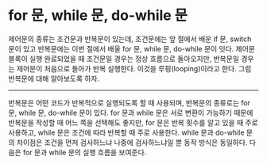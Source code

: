 # for 문, while 문, do-while 문

제어문의 종류는 조건문과 반복문이 있는데, 조건문에는 앞 절에서 배운 if 문, switch 문이 있고 반복문에는 이번 절에서 배울 for 문, while 문, 
do-while 문이 잇다. 제어문 블록이 실행 완료되었을 때 조건문일 경우는 정상 흐름으로 돌아오지만, 반복문일 경우는 제어문이 처음으로 돌아가
반복 실행한다. 이것을 루핑(looping)이라고 한다. 그럼 반복문에 대해 알아보도록 하자.

---

반복문은 어떤 코드가 반복적으로 실행되도록 할 때 사용되며, 반복문의 종류로는 for 문, while 문, do-while 문이 있다.
for 문과 while 문은 서로 변환이 가능하기 때문에 반복문을 작성할 때 어느 쪽을 선택해도 좋지만, for 문은 반복 횟수를 알고 있을 때 주로 사용하고,
while 문은 조건에 따라 반복할 때 주로 사용한다. while 문과 do-while 문의 차이점은 조건을 먼저 검사하느냐 나중에 검사하느냐일 뿐 동작 방식은 
동일하다. 다음은 for 문과 while 문의 실행 흐름을 보여준다.